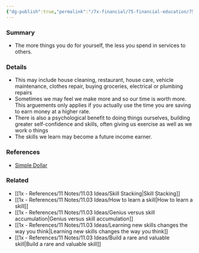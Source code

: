 ```yaml
---
{"dg-publish":true,"permalink":"/7x-financial/75-financial-education/75-01-financial-notes/learn-how-to-do-things-for-yourself/","title":"Learn how to do things for yourself","dgShowBacklinks":false}
---
```



### Summary
- The more things you do for yourself, the less you spend in services to others.

### Details
- This may include house cleaning, restaurant, house care, vehicle maintenance, clothes repair, buying groceries, electrical or plumbing repairs
- Sometimes we may feel we make more and so our time is worth more. This arguements only applies if you actually use the time you are saving to earn money at a higher rate.
- There is also a psychological benefit to doing things ourselves, building greater self-confidence and skills, often giving us exercise as well as we work o things
- The skills we learn may become a future income earner.

### References
- [Simple Dollar](https://web.archive.org/web/20110902020254/http://www.thesimpledollar.com/)

### Related
- [[1x - References/11 Notes/11.03 Ideas/Skill Stacking\|Skill Stacking]]
- [[1x - References/11 Notes/11.03 Ideas/How to learn a skill\|How to learn a skill]]
- [[1x - References/11 Notes/11.03 Ideas/Genius versus skill accumulation\|Genius versus skill accumulation]]
- [[1x - References/11 Notes/11.03 Ideas/Learning new skills changes the way you think\|Learning new skills changes the way you think]]
- [[1x - References/11 Notes/11.03 Ideas/Build a rare and valuable skill\|Build a rare and valuable skill]]